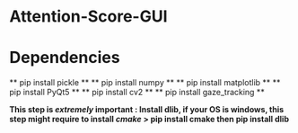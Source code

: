 # Attention-Score-GUI

# Dependencies
 ** pip install pickle **
 ** pip install numpy **
 ** pip install matplotlib **
 ** pip install PyQt5 **
 ** pip install cv2 **
 ** pip install gaze_tracking **

 **This step is _extremely_ important : Install dlib, if your OS is windows, this step might require to install _cmake_ > pip install cmake then pip install dlib**

 
